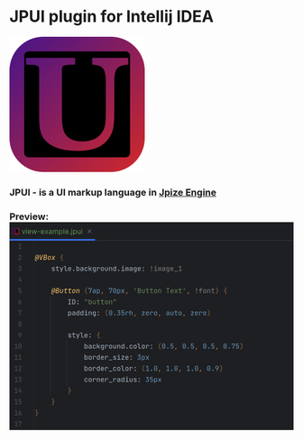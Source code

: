 # JPUI plugin for Intellij IDEA

![JPUI](src/main/resources/META-INF/pluginIcon.svg)

### JPUI - is a UI markup language in [Jpize Engine](https://github.com/GeneralPashon/jpize-engine)

### Preview: ![Preview](preview.png)
